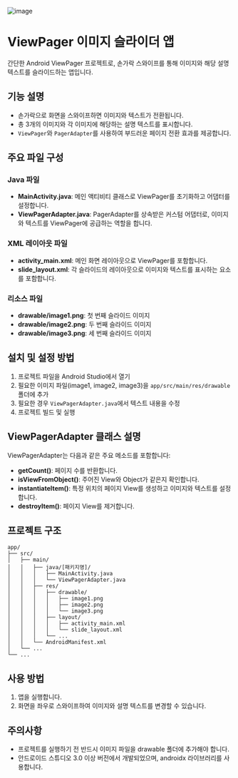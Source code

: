 ![image](https://github.com/user-attachments/assets/bad42300-71fa-47da-ab1d-c9d4b5aa22c2)


# ViewPager 이미지 슬라이더 앱

간단한 Android ViewPager 프로젝트로, 손가락 스와이프를 통해 이미지와 해당 설명 텍스트를 슬라이드하는 앱입니다.

## 기능 설명

- 손가락으로 화면을 스와이프하면 이미지와 텍스트가 전환됩니다.
- 총 3개의 이미지와 각 이미지에 해당하는 설명 텍스트를 표시합니다.
- `ViewPager`와 `PagerAdapter`를 사용하여 부드러운 페이지 전환 효과를 제공합니다.

## 주요 파일 구성

### Java 파일

- **MainActivity.java**: 메인 액티비티 클래스로 ViewPager를 초기화하고 어댑터를 설정합니다.
- **ViewPagerAdapter.java**: PagerAdapter를 상속받은 커스텀 어댑터로, 이미지와 텍스트를 ViewPager에 공급하는 역할을 합니다.

### XML 레이아웃 파일

- **activity_main.xml**: 메인 화면 레이아웃으로 ViewPager를 포함합니다.
- **slide_layout.xml**: 각 슬라이드의 레이아웃으로 이미지와 텍스트를 표시하는 요소를 포함합니다.

### 리소스 파일

- **drawable/image1.png**: 첫 번째 슬라이드 이미지
- **drawable/image2.png**: 두 번째 슬라이드 이미지
- **drawable/image3.png**: 세 번째 슬라이드 이미지

## 설치 및 설정 방법

1. 프로젝트 파일을 Android Studio에서 열기
2. 필요한 이미지 파일(image1, image2, image3)을 `app/src/main/res/drawable` 폴더에 추가
3. 필요한 경우 `ViewPagerAdapter.java`에서 텍스트 내용을 수정
4. 프로젝트 빌드 및 실행

## ViewPagerAdapter 클래스 설명

ViewPagerAdapter는 다음과 같은 주요 메소드를 포함합니다:

- **getCount()**: 페이지 수를 반환합니다.
- **isViewFromObject()**: 주어진 View와 Object가 같은지 확인합니다.
- **instantiateItem()**: 특정 위치의 페이지 View를 생성하고 이미지와 텍스트를 설정합니다.
- **destroyItem()**: 페이지 View를 제거합니다.

## 프로젝트 구조

```
app/
├── src/
│   ├── main/
│   │   ├── java/[패키지명]/
│   │   │   ├── MainActivity.java
│   │   │   └── ViewPagerAdapter.java
│   │   ├── res/
│   │   │   ├── drawable/
│   │   │   │   ├── image1.png
│   │   │   │   ├── image2.png
│   │   │   │   └── image3.png
│   │   │   ├── layout/
│   │   │   │   ├── activity_main.xml
│   │   │   │   └── slide_layout.xml
│   │   │   └── ...
│   │   └── AndroidManifest.xml
│   └── ...
└── ...
```

## 사용 방법

1. 앱을 실행합니다.
2. 화면을 좌우로 스와이프하여 이미지와 설명 텍스트를 변경할 수 있습니다.

## 주의사항

- 프로젝트를 실행하기 전 반드시 이미지 파일을 drawable 폴더에 추가해야 합니다.
- 안드로이드 스튜디오 3.0 이상 버전에서 개발되었으며, androidx 라이브러리를 사용합니다.
